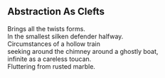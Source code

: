 Abstraction As Clefts
---------------------
Brings all the twists forms.  
In the smallest silken defender halfway.  
Circumstances of a hollow train  
seeking around the chimney around a ghostly boat,  
infinite as a careless toucan.  
Fluttering from rusted marble.  
